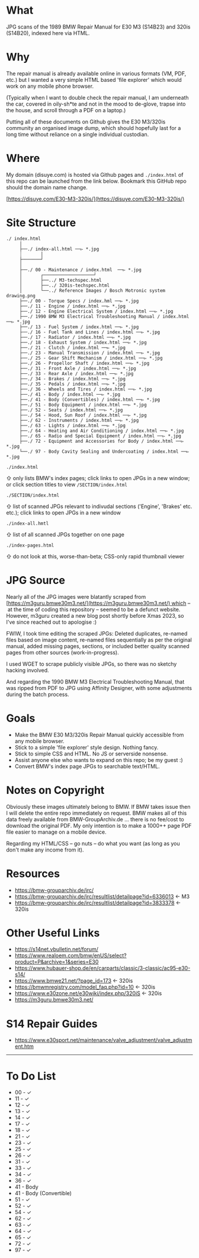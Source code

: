 # What

JPG scans of the 1989 BMW Repair Manual for E30 M3 (S14B23) and 320is (S14B20), indexed here via HTML.

# Why

The repair manual is already available online in various formats (VM, PDF, etc.) but I wanted a very simple HTML based 'file explorer' which would work on any mobile phone browser.

(Typically when I want to double check the repair manual, I am underneath the car, covered in oily-sh*te and not in the mood to de-glove, trapse into the house, and scroll through a PDF on a laptop.)

Putting all of these documents on Github gives the E30 M3/320is community an organised image dump, which should hopefully last for a long time without reliance on a single individual custodian.

# Where

My domain (disuye.com) is hosted via Github pages and `./index.html` of this repo can be launched from the link below. Bookmark this GitHub repo should the domain name change.

[https://disuye.com/E30-M3-320is/](https://disuye.com/E30-M3-320is/)

# Site Structure
```
./ index.html
     │
     ├──./ index-all.html ──▻ *.jpg
     ┊       │
     ├───────┘
     │
     ├──./ 00 - Maintenance / index.html  ──▻ *.jpg
     │       ┌───────────────────┘
     │       ├──../ M3-techspec.html
     │       ├──../ 320is-techspec.html
     │       └──../ Reference Images / Bosch Motronic system drawing.png
     ├──./ 00 - Torque Specs / index.hml ──▻ *.jpg 
     ├──./ 11 - Engine / index.html ──▻ *.jpg
     ├──./ 12 - Engine Electrical System / index.html ──▻ *.jpg
     ├──./ 1990 BMW M3 Electrical Troubleshooting Manual / index.html ──▻ *.jpg
     ├──./ 13 - Fuel System / index.html ──▻ *.jpg
     ├──./ 16 - Fuel Tank and Lines / index.html ──▻ *.jpg
     ├──./ 17 - Radiator / index.html ──▻ *.jpg
     ├──./ 18 - Exhaust System / index.html ──▻ *.jpg
     ├──./ 21 - Clutch / index.html ──▻ *.jpg
     ├──./ 23 - Manual Transmission / index.html ──▻ *.jpg
     ├──./ 25 - Gear Shift Mechanism / index.html ──▻ *.jpg
     ├──./ 26 - Propellor Shaft / index.html ──▻ *.jpg
     ├──./ 31 - Front Axle / index.html ──▻ *.jpg
     ├──./ 33 - Rear Axle / index.html ──▻ *.jpg
     ├──./ 34 - Brakes / index.html ──▻ *.jpg
     ├──./ 35 - Pedals / index.html ──▻ *.jpg
     ├──./ 36 - Wheels and Tires / index.html ──▻ *.jpg
     ├──./ 41 - Body / index.html ──▻ *.jpg
     ├──./ 41 - Body (Convertibles) / index.html ──▻ *.jpg
     ├──./ 51 - Body Equipment / index.html ──▻ *.jpg
     ├──./ 52 - Seats / index.html ──▻ *.jpg
     ├──./ 54 - Hood, Sun Roof / index.html ──▻ *.jpg
     ├──./ 62 - Instruments / index.html ──▻ *.jpg
     ├──./ 63 - Lights / index.html ──▻ *.jpg
     ├──./ 64 - Heating and Air Conditioning / index.html ──▻ *.jpg
     ├──./ 65 - Radio and Special Equipment / index.html ──▻ *.jpg
     ├──./ 72 - Equipment and Accessories for Body / index.html ──▻ *.jpg
     └──./ 97 - Body Cavity Sealing and Undercoating / index.html ──▻ *.jpg
```




`./index.html` 

⇧ only lists BMW's index pages; click links to open JPGs in a new window; or click section titles to view `/SECTION/index.html`

`./SECTION/index.html` 

⇧ list of scanned JPGs relevant to indivudal sections ('Engine', 'Brakes' etc. etc.); click links to open JPGs in a new window

`./index-all.hmtl` 

⇧ list of all scanned JPGs together on one page

`./index-pages.html`

⇧ do not look at this, worse-than-beta; CSS-only rapid thumbnail viewer

# JPG Source

Nearly all of the JPG images were blatantly scraped from [https://m3guru.bmwe30m3.net/](https://m3guru.bmwe30m3.net/) which – at the time of coding this repository – seemed to be a defunct website. However, m3guru created a new blog post shortly before Xmas 2023, so I've since reached out to apologise :)

FWIW, I took time editing the scraped JPGs: Deleted duplicates, re-named files based on image content, re-named files sequentially as per the original manual, added missing pages, sections, or included better quality scanned pages from other sources (work-in-progress). 

I used WGET to scrape publicly visible JPGs, so there was no sketchy hacking involved.

And regarding the 1990 BMW M3 Electrical Troubleshooting Manual, that was ripped from PDF to JPG using Affinity Designer, with some adjustments during the batch process.

# Goals

* Make the BMW E30 M3/320is Repair Manual quickly accessible from any mobile browser.
* Stick to a simple 'file explorer' style design. Nothing fancy.
* Stick to simple CSS and HTML. No JS or serverside nonsense.
* Assist anyone else who wants to expand on this repo; be my guest :)
* Convert BMW's index page JPGs to searchable text/HTML.

# Notes on Copyright

Obviously these images ultimately belong to BMW. If BMW takes issue then I will delete the entire repo immediately on request. BMW makes all of this data freely available from BMW-GroupArchiv.de ... there is no fee/cost to download the original PDF. My only intention is to make a 1000++ page PDF file easier to manage on a mobile device. 

Regarding my HTML/CSS – go nuts – do what you want (as long as you don't make any income from it).

# Resources

* https://bmw-grouparchiv.de/irc/
* https://bmw-grouparchiv.de/irc/resultlist/detailpage?id=6336013 <- M3
* https://bmw-grouparchiv.de/irc/resultlist/detailpage?id=3833378 <- 320is

# Other Useful Links

* https://s14net.vbulletin.net/forum/
* https://www.realoem.com/bmw/enUS/select?product=P&archive=1&series=E30
* https://www.hubauer-shop.de/en/carparts/classic/3-classic/ac95-e30-s14/
* https://www.bmwe21.net/?page_id=173 <- 320is
* https://bmwmregistry.com/model_faq.php?id=10 <- 320is
* https://www.e30zone.net/e30wiki/index.php/320iS <- 320is
* https://m3guru.bmwe30m3.net/

# S14 Repair Guides

* https://www.e30sport.net/maintenance/valve_adjustment/valve_adjustment.htm

---

# To Do List

- 00 - &#x2713;
- 11 - &#x2713;
- 12 - &#x2713;
- 13 - &#x2713;
- 14 - &#x2713;
- 17 - &#x2713;
- 18 - &#x2713;
- 21 - &#x2713;
- 23 - &#x2713;
- 25 - &#x2713;
- 26 - &#x2713;
- 31 - &#x2713;
- 33 - &#x2713;
- 34 - &#x2713;
- 36 - &#x2713;
- 41 - Body
- 41 - Body (Convertible)
- 51 - &#x2713;
- 52 - &#x2713;
- 54 - &#x2713;
- 62 - &#x2713;
- 63 - &#x2713;
- 64 - &#x2713;
- 65 - &#x2713; 
- 72 - &#x2713;
- 97 - &#x2713;
